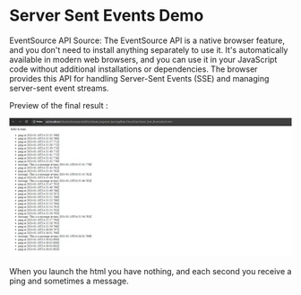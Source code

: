 # Server Sent Events Demo

EventSource API Source:
The EventSource API is a native browser feature, and you don't need to install anything separately to use it. It's automatically available in modern web browsers, and you can use it in your JavaScript code without additional installations or dependencies. The browser provides this API for handling Server-Sent Events (SSE) and managing server-sent event streams.

Preview of the final result :

<img src="1.JPG"/>

When you launch the html you have nothing, and each second you receive a ping and sometimes a message.